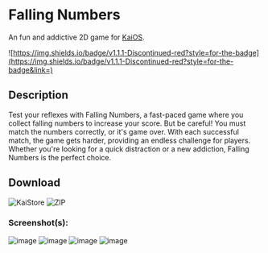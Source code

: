# Falling Numbers
An fun and addictive 2D game for [KaiOS](https://www.kaiostech.com).
<br>

![https://img.shields.io/badge/v1.1.1-Discontinued-red?style=for-the-badge](https://img.shields.io/badge/v1.1.1-Discontinued-red?style=for-the-badge&link=)

## Description
Test your reflexes with Falling Numbers, a fast-paced game where you collect falling numbers to increase your score.
But be careful! You must match the numbers correctly, or it's game over.
With each successful match, the game gets harder, providing an endless challenge for players.
Whether you're looking for a quick distraction or a new addiction, Falling Numbers is the perfect choice.
<br>

## Download
![KaiStore](https://img.shields.io/badge/KaiStore-6F02B5?logo=kaios&link=https://www.kaiostech.com/store/apps/?bundle_id=fallingnumbers)
![ZIP](https://img.shields.io/badge/ZIP-181717?logo=github&link=https://github.com/W4IT-Dev/Falling-Numbers/releases/download/v1.1.1/Falling.Numbers.v1.1.1.zip)
<br>

### Screenshot(s):
![image](https://github.com/W4IT-Dev/Falling-Numbers/assets/110252354/9465c95f-4fe2-4836-b410-477f711ccadb)
![image](https://github.com/W4IT-Dev/Falling-Numbers/assets/110252354/252dab55-6b76-42e5-8bdc-9b31b8851db7)
![image](https://github.com/W4IT-Dev/Falling-Numbers/assets/110252354/fd02b49f-92ff-457c-8ed3-7e3b2ae6ed72)
![image](https://github.com/W4IT-Dev/Falling-Numbers/assets/110252354/8985567d-1824-4c38-9da3-5aabbc35bdcb)
